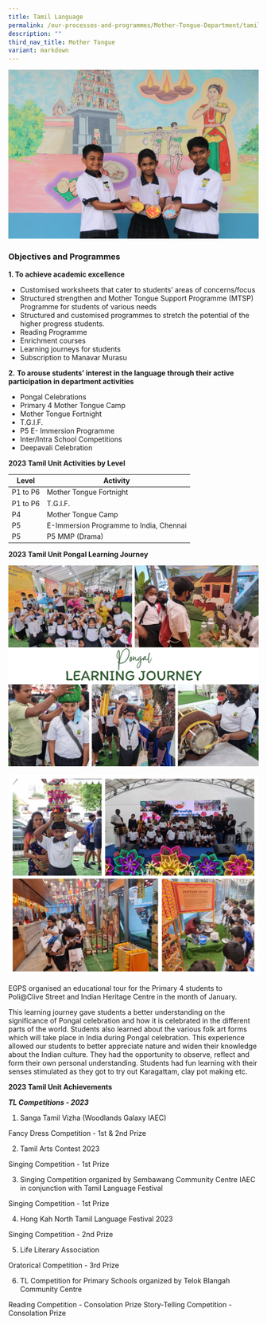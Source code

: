 ```yaml
---
title: Tamil Language
permalink: /our-processes-and-programmes/Mother-Tongue-Department/tamil-language/
description: ""
third_nav_title: Mother Tongue
variant: markdown
---
```

![](/images/Department%20Main%20Photos/(updated)%20tl%20img_3291.JPG)

### Objectives and Programmes

      
**1\. To achieve academic excellence**

*   Customised worksheets that cater to students’ areas of concerns/focus
*   Structured strengthen and Mother Tongue Support Programme (MTSP) Programme for students of various needs
*   Structured and customised programmes to stretch the potential of the higher progress students.
*   Reading Programme
*   Enrichment courses
*   Learning journeys for students
*   Subscription to Manavar Murasu

**2\.** **To arouse students’ interest in the language through their active participation in department activities**

*   Pongal Celebrations
*   Primary 4 Mother Tongue Camp
*   Mother Tongue Fortnight
*   T.G.I.F.
*   P5 E- Immersion Programme
*   Inter/Intra School Competitions
*   Deepavali Celebration

**2023 Tamil Unit Activities by Level**
  


| Level | Activity | 
| -------- | -------- | 
| P1 to P6     | Mother Tongue Fortnight     | 
| P1 to P6     | T.G.I.F.     |
| P4    | Mother Tongue Camp     |
| P5     | E-Immersion Programme to India, Chennai     |
| P5     | P5 MMP (Drama)     |

**2023 Tamil Unit Pongal Learning Journey**

![](/images/Department%20Photos/Mother%20Tongue/Tamil/pongal%202023%201.jpg)

![](/images/Department%20Photos/Mother%20Tongue/Tamil/pongal%202023%202.jpg)

EGPS organised an educational tour for the Primary 4 students to Poli@Clive Street and Indian Heritage Centre in the month of January. 

This learning journey gave students a better understanding on the significance of Pongal celebration and how it is celebrated in the different parts of the world.  Students also learned about the various folk art forms which will take place in India during Pongal celebration. This experience allowed our students to better appreciate nature and widen their knowledge about the Indian culture. They had the opportunity to observe, reflect and form their own personal understanding. Students had fun learning with their senses stimulated as they got to try out Karagattam, clay pot making etc.

**2023 Tamil Unit Achievements**

***TL Competitions - 2023***

1.	Sanga Tamil Vizha (Woodlands Galaxy IAEC)	

Fancy Dress Competition - 1st & 2nd Prize

2.	Tamil Arts Contest 2023     

Singing Competition - 1st Prize  

3. Singing Competition organized by Sembawang Community Centre IAEC in conjunction with Tamil Language Festival

Singing Competition - 1st Prize

4.	Hong Kah North Tamil Language Festival 2023

Singing Competition - 2nd Prize

5.	Life Literary Association 

Oratorical Competition - 3rd Prize

6.	TL Competition for Primary Schools organized by Telok Blangah Community Centre        

Reading Competition - Consolation Prize
Story-Telling Competition - Consolation Prize

